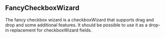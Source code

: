 FancyCheckboxWizard
-------------------

The fancy checkbox wizard is a checkboxWizard that supports drag and drop and some additional features.
It should be possible to use it as a drop-in replacement for checkboxWizard fields.

